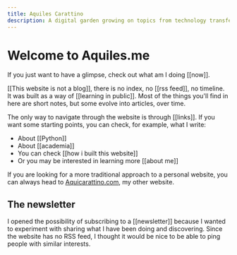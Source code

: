```yaml
---
title: Aquiles Carattino
description: A digital garden growing on topics from technology transfer, to programming websites, or dancing tango
---
```


# Welcome to Aquiles.me

If you just want to have a glimpse, check out what am I doing [[now]].

[[This website is not a blog]], there is no index, no [[rss feed]], no timeline. It was built as a way of [[learning in public]]. Most of the things you'll find in here are short notes, but some evolve into articles, over time. 

The only way to navigate through the website is through [[links]]. If you want some starting points, you can check, for example, what I write:

- About [[Python]]
- About [[academia]]
- You can check [[how i built this website]]
- Or you may be interested in learning more [[about me]]

If you are looking for a more traditional approach to a personal website, you can always head to [Aquicarattino.com](https://www.aquicarattino.com), my other website.

## The newsletter

I opened the possibility of subscribing to a [[newsletter]] because I wanted to experiment with sharing what I have been doing and discovering. Since the website has no RSS feed, I thought it would be nice to be able to ping people with similar interests. 